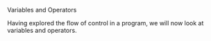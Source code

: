 Variables and Operators

Having explored the flow of control in a program, we will now look at variables and operators.
